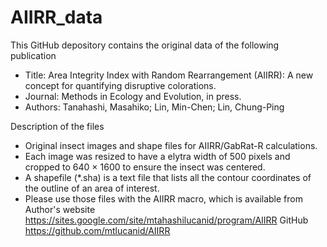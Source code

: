 # AIIRR_data

This GitHub depository contains the original data of the following publication
* Title: Area Integrity Index with Random Rearrangement (AIIRR): A new concept 
  for quantifying disruptive colorations.
* Journal: Methods in Ecology and Evolution, in press.
* Authors: Tanahashi, Masahiko; Lin, Min-Chen; Lin, Chung-Ping

Description of the files
* Original insect images and shape files for AIIRR/GabRat-R calculations.
* Each image was resized to have a elytra width of 500 pixels
  and cropped to 640 × 1600 to ensure the insect was centered.
* A shapefile (*.sha) is a text file that lists all the contour coordinates 
  of the outline of an area of ​​interest.
* Please use those files with the AIIRR macro, which is available from
 Author's website
  https://sites.google.com/site/mtahashilucanid/program/AIIRR
 GitHub
  https://github.com/mtlucanid/AIIRR 
